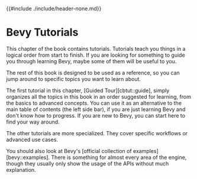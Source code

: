 {{#include ./include/header-none.md}}

# Bevy Tutorials

This chapter of the book contains tutorials. Tutorials teach you things in a
logical order from start to finish. If you are looking for something to guide
you through learning Bevy, maybe some of them will be useful to you.

The rest of this book is designed to be used as a reference, so you can jump
around to specific topics you want to learn about.

The first tutorial in this chapter, [Guided Tour][cbtut::guide], simply
organizes all the topics in this book in an order suggested for learning, from
the basics to advanced concepts. You can use it as an alternative to the main
table of contents (the left side bar), if you are just learning Bevy and don't
know how to progress. If you are new to Bevy, you can start here to find your
way around.

The other tutorials are more specialized. They cover specific workflows or
advanced use cases.

You should also look at Bevy's [official collection of
examples][bevy::examples]. There is something for almost every area of the
engine, though they usually only show the usage of the APIs without much
explanation.

